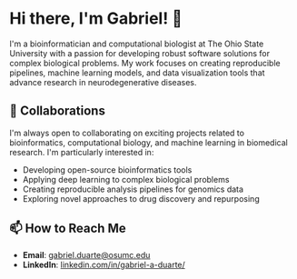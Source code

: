 # Hi there, I'm Gabriel! 👋

I'm a bioinformatician and computational biologist at The Ohio State University with a passion for developing robust software solutions for complex biological problems. My work focuses on creating reproducible pipelines, machine learning models, and data visualization tools that advance research in neurodegenerative diseases.

## 👯 Collaborations

I'm always open to collaborating on exciting projects related to bioinformatics, computational biology, and machine learning in biomedical research. I'm particularly interested in:

* Developing open-source bioinformatics tools
* Applying deep learning to complex biological problems
* Creating reproducible analysis pipelines for genomics data
* Exploring novel approaches to drug discovery and repurposing

## 📫 How to Reach Me

* **Email**: [gabriel.duarte@osumc.edu](mailto:gabriel.duarte@osumc.edu)
* **LinkedIn**: [linkedin.com/in/gabriel-a-duarte/](https://linkedin.com/in/gabriel-a-duarte/)
